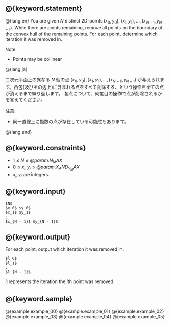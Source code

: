 ## @{keyword.statement}

@{lang.en}
You are given $N$ distinct 2D-points $(x_0, y_0), (x_1, y_1), \dots, (x_{N - 1}, y_{N - 1})$. While there are points remaining, remove all points on the boundary of the convex hull of the remaining points.
For each point, determine which iteration it was removed in.

Note:

- Points may be collinear

@{lang.ja}

二次元平面上の異なる $N$ 個の点 $(x_0, y_0), (x_1, y_1), \dots, (x_{N - 1}, y_{N - 1})$ が与えられます。凸包(及びその辺上)に含まれる点をすべて削除する、という操作を全ての点が消えるまで繰り返します。
各点について、何度目の操作で点が削除されるかを答えてください。

注意:

- 同一直線上に複数の点が存在している可能性もあります。

@{lang.end}

## @{keyword.constraints}

- $1 \leq N \leq @{param.N_MAX}$
- $0 \leq x_i, y_i \leq @{param.X_AND_Y_MAX}$
- $x_i, y_i$ are integers.

## @{keyword.input}

```
$N$
$x_0$ $y_0$
$x_1$ $y_1$
:
$x_{N - 1}$ $y_{N - 1}$
```

## @{keyword.output}

For each point, output which iteration it was removed in.

```
$l_0$
$l_1$
:
$l_{N - 1}$
```

$l_i$ represents the iteration the $i$th point was removed.

## @{keyword.sample}

@{example.example_00}
@{example.example_01}
@{example.example_02}
@{example.example_03}
@{example.example_04}
@{example.example_05}
